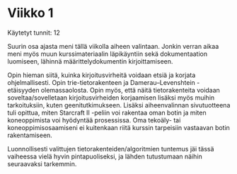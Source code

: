# Viikko 1 

Käytetyt tunnit: 12

Suurin osa ajasta meni tällä viikolla aiheen valintaan. Jonkin verran aikaa meni myös muun kurssimateriaalin läpikäyntiin sekä dokumentaation luomiseen, lähinnä määrittelydokumentin kirjoittamiseen.

Opin hieman siitä, kuinka kirjoitusvirheitä voidaan etsiä ja korjata ohjelmallisesti. Opin trie-tietorakenteen ja Damerau–Levenshtein -etäisyyden olemassaolosta. Opin myös, että näitä tietorakenteita voidaan soveltaa/sovelletaan kirjoitusvirheiden korjaamisen lisäksi myös muihin tarkoituksiin, kuten geenitutkimukseen. Lisäksi aiheenvalinnan sivutuotteena tuli opittua, miten Starcraft II -peliin voi rakentaa oman botin ja miten koneoppimista voi hyödyntää prosessissa. Oma tekoäly- tai koneoppimisosaamiseni ei kuitenkaan riitä kurssin tarpeisiin vastaavan botin rakentamiseen.

Luonnollisesti valittujen tietorakenteiden/algoritmien tuntemus jäi tässä vaiheessa vielä hyvin pintapuoliseksi, ja lähden tutustumaan näihin seuraavaksi tarkemmin.
